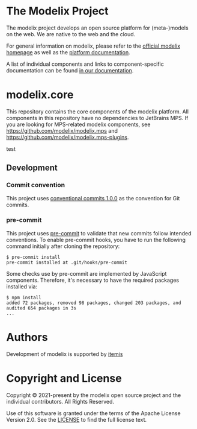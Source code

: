 # The Modelix Project
The modelix project develops an open source platform for (meta-)models on the web. We are native to the web and the cloud.

For general information on modelix, please refer to the [official modelix homepage](https://modelix.org) as well as the [platform documentation](https://docs.modelix.org).

A list of individual components and links to component-specific documentation can be found [in our documentation](https://docs.modelix.org/modelix/main/reference/components-table.html).

# modelix.core

This repository contains the core components of the modelix platform.
All components in this repository have no dependencies to JetBrains MPS.
If you are looking for MPS-related modelix components,
see https://github.com/modelix/modelix.mps and https://github.com/modelix/modelix.mps-plugins.


test

## Development

### Commit convention

This project uses [conventional commits 1.0.0](https://www.conventionalcommits.org/en/v1.0.0/) as the convention for Git commits.

### pre-commit

This project uses [pre-commit](https://pre-commit.com/) to validate that new commits follow intended conventions.
To enable pre-commit hooks, you have to run the following command initially after cloning the repository:

```console
$ pre-commit install
pre-commit installed at .git/hooks/pre-commit
```

Some checks use by pre-commit are implemented by JavaScript components.
Therefore, it's necessary to have the required packages installed via:

```console
$ npm install
added 72 packages, removed 98 packages, changed 203 packages, and audited 654 packages in 3s
...
```

# Authors

Development of modelix is supported by [itemis](https://itemis.com)


# Copyright and License

Copyright © 2021-present by the modelix open source project and the individual contributors. All Rights Reserved.

Use of this software is granted under the terms of the Apache License Version 2.0.
See the [LICENSE](LICENSE) to find the full license text.
